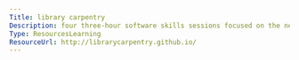 ```yaml
---
Title: library carpentry
Description: four three-hour software skills sessions focused on the needs and requirements of the library professionals.
Type: ResourcesLearning
ResourceUrl: http://librarycarpentry.github.io/
---
```

